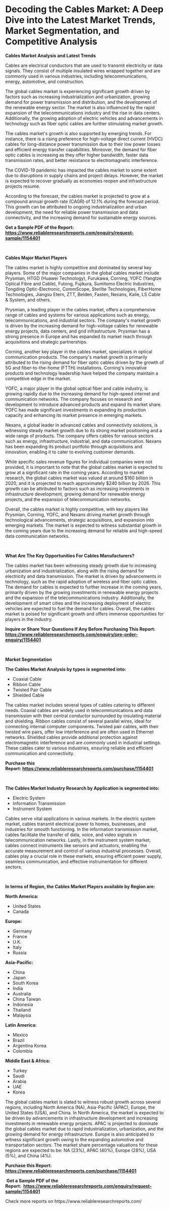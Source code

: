 <p><h1>Decoding the Cables Market: A Deep Dive into the Latest Market Trends, Market Segmentation, and Competitive Analysis</h1></p><p><strong>Cables Market Analysis and Latest Trends</strong></p>
<p><p>Cables are electrical conductors that are used to transmit electricity or data signals. They consist of multiple insulated wires wrapped together and are commonly used in various industries, including telecommunications, energy, automotive, and construction.</p><p>The global cables market is experiencing significant growth driven by factors such as increasing industrialization and urbanization, growing demand for power transmission and distribution, and the development of the renewable energy sector. The market is also influenced by the rapid expansion of the telecommunications industry and the rise in data centers. Additionally, the growing adoption of electric vehicles and advancements in technology such as fiber optic cables are further stimulating market growth.</p><p>The cables market's growth is also supported by emerging trends. For instance, there is a rising preference for high-voltage direct current (HVDC) cables for long-distance power transmission due to their low power losses and efficient energy transfer capabilities. Moreover, the demand for fiber optic cables is increasing as they offer higher bandwidth, faster data transmission rates, and better resistance to electromagnetic interference.</p><p>The COVID-19 pandemic has impacted the cables market to some extent due to disruptions in supply chains and project delays. However, the market is expected to recover gradually as economies reopen and infrastructure projects resume.</p><p>According to the forecast, the cables market is projected to grow at a compound annual growth rate (CAGR) of 12.1% during the forecast period. This growth can be attributed to ongoing industrialization and urban development, the need for reliable power transmission and data connectivity, and the increasing demand for sustainable energy sources.</p></p>
<p><strong>Get a Sample PDF of the Report:&nbsp; <a href="https://www.reliableresearchreports.com/enquiry/request-sample/1154401">https://www.reliableresearchreports.com/enquiry/request-sample/1154401</a></strong></p>
<p>&nbsp;</p>
<p><strong>Cables Major Market Players</strong></p>
<p><p>The cables market is highly competitive and dominated by several key players. Some of the major companies in the global cables market include Prysmian, HTGD (Huawei Technology), Furukawa, Corning, YOFC (Yangtze Optical Fibre and Cable), Futong, Fujikura, Sumitomo Electric Industries, Tongding Optic-Electronic, CommScope, Sterlite Technologies, FiberHome Technologies, Jiangsu Etern, ZTT, Belden, Fasten, Nexans, Kaile, LS Cable & System, and others.</p><p>Prysmian, a leading player in the cables market, offers a comprehensive range of cables and systems for various applications such as energy, telecommunications, and industrial sectors. The company's market growth is driven by the increasing demand for high-voltage cables for renewable energy projects, data centers, and grid infrastructure. Prysmian has a strong presence in Europe and has expanded its market reach through acquisitions and strategic partnerships.</p><p>Corning, another key player in the cables market, specializes in optical communication products. The company's market growth is primarily attributed to the rising demand for fiber optic cables driven by the growth of 5G and fiber-to-the-home (FTTH) installations. Corning's innovative products and technology leadership have helped the company maintain a competitive edge in the market.</p><p>YOFC, a major player in the global optical fiber and cable industry, is growing rapidly due to the increasing demand for high-speed internet and communication networks. The company focuses on research and development to introduce advanced products and expand its market share. YOFC has made significant investments in expanding its production capacity and enhancing its market presence in emerging markets.</p><p>Nexans, a global leader in advanced cables and connectivity solutions, is witnessing steady market growth due to its strong market positioning and a wide range of products. The company offers cables for various sectors such as energy, infrastructure, industrial, and data communication. Nexans has been expanding its product portfolio through acquisitions and innovation, enabling it to cater to evolving customer demands.</p><p>While specific sales revenue figures for individual companies were not provided, it is important to note that the global cables market is expected to grow at a significant rate in the coming years. According to market research, the global cables market was valued at around $160 billion in 2020, and it is projected to reach approximately $240 billion by 2026. This growth can be attributed to factors such as increasing investments in infrastructure development, growing demand for renewable energy projects, and the expansion of telecommunication networks.</p><p>Overall, the cables market is highly competitive, with key players like Prysmian, Corning, YOFC, and Nexans driving market growth through technological advancements, strategic acquisitions, and expansion into emerging markets. The market is expected to witness substantial growth in the coming years due to the increasing demand for reliable and high-speed data communication networks.</p></p>
<p>&nbsp;</p>
<p><strong>What Are The Key Opportunities For Cables Manufacturers?</strong></p>
<p><p>The cables market has been witnessing steady growth due to increasing urbanization and industrialization, along with the rising demand for electricity and data transmission. The market is driven by advancements in technology, such as the rapid adoption of wireless and fiber optic cables. The demand for cables is expected to further increase in the coming years, primarily driven by the growing investments in renewable energy projects and the expansion of the telecommunications industry. Additionally, the development of smart cities and the increasing deployment of electric vehicles are expected to fuel the demand for cables. Overall, the cables market is poised for significant growth and offers immense opportunities for players in the industry.</p></p>
<p><strong>Inquire or Share Your Questions If Any Before Purchasing This Report: <a href="https://www.reliableresearchreports.com/enquiry/pre-order-enquiry/1154401">https://www.reliableresearchreports.com/enquiry/pre-order-enquiry/1154401</a></strong></p>
<p>&nbsp;</p>
<p><strong>Market Segmentation</strong></p>
<p><strong>The Cables Market Analysis by types is segmented into:</strong></p>
<p><ul><li>Coaxial Cable</li><li>Ribbon Cable</li><li>Twisted Pair Cable</li><li>Shielded Cable</li></ul></p>
<p><p>The cables market includes several types of cables catering to different needs. Coaxial cables are widely used in telecommunications and data transmission with their central conductor surrounded by insulating material and shielding. Ribbon cables consist of several parallel wires, ideal for connecting internal computer components. Twisted pair cables, with their twisted wire pairs, offer low interference and are often used in Ethernet networks. Shielded cables provide additional protection against electromagnetic interference and are commonly used in industrial settings. These cables cater to various industries, ensuring reliable and efficient communication and connectivity.</p></p>
<p><strong>Purchase this Report:&nbsp;<a href="https://www.reliableresearchreports.com/purchase/1154401">https://www.reliableresearchreports.com/purchase/1154401</a></strong></p>
<p>&nbsp;</p>
<p><strong>The Cables Market Industry Research by Application is segmented into:</strong></p>
<p><ul><li>Electric System</li><li>Information Transmission</li><li>Instrument System</li></ul></p>
<p><p>Cables serve vital applications in various markets. In the electric system market, cables transmit electrical power to homes, businesses, and industries for smooth functioning. In the information transmission market, cables facilitate the transfer of data, voice, and video signals in telecommunication networks. Lastly, in the instrument system market, cables connect instruments like sensors and actuators, enabling the accurate measurement and control of various industrial processes. Overall, cables play a crucial role in these markets, ensuring efficient power supply, seamless communication, and effective instrumentation for different sectors.</p></p>
<p>&nbsp;</p>
<p><strong>In terms of Region, the Cables Market Players available by Region are:</strong></p>
<p>
    <p> <strong> North America: </strong>
        <ul>
            <li>United States</li>
            <li>Canada</li>
        </ul>
        </p> 
    <p> <strong> Europe: </strong>
        <ul>
            <li>Germany</li>
            <li>France</li>
            <li>U.K.</li>
            <li>Italy</li>
            <li>Russia</li>
        </ul>
        </p> 
    <p> <strong> Asia-Pacific: </strong>
        <ul>
            <li>China</li>
            <li>Japan</li>
            <li>South Korea</li>
            <li>India</li>
            <li>Australia</li>
            <li>China Taiwan</li>
            <li>Indonesia</li>
            <li>Thailand</li>
            <li>Malaysia</li>
        </ul>
        </p> 
    <p> <strong> Latin America: </strong>
        <ul>
            <li>Mexico</li>
            <li>Brazil</li>
            <li>Argentina Korea</li>
            <li>Colombia</li>
        </ul>
        </p> 
    <p> <strong> Middle East & Africa: </strong>
        <ul>
            <li>Turkey</li>
            <li>Saudi</li>
            <li>Arabia</li>
            <li>UAE</li>
            <li>Korea</li>
        </ul>
    </p>
    </p>
<p><p>The global cables market is slated to witness robust growth across several regions, including North America (NA), Asia-Pacific (APAC), Europe, the United States (USA), and China. In North America, the market is expected to be driven by advancements in infrastructure development and increasing investments in renewable energy projects. APAC is projected to dominate the global cables market due to rapid industrialization, urbanization, and the growing demand for energy infrastructure. Europe is also anticipated to witness significant growth owing to the expanding automotive and transportation sectors. The market share percentage valuations for these regions are expected to be: NA (23%), APAC (40%), Europe (28%), USA (5%), and China (4%).</p></p>
<p><strong>Purchase this Report: <a href="https://www.reliableresearchreports.com/purchase/1154401">https://www.reliableresearchreports.com/purchase/1154401</a></strong></p>
<p>&nbsp;<strong>Get a Sample PDF of the Report:&nbsp;&nbsp;<a href="https://www.reliableresearchreports.com/enquiry/request-sample/1154401">https://www.reliableresearchreports.com/enquiry/request-sample/1154401</a></strong></p>
<p><strong></strong></p>
<p>Check more reports on https://www.reliableresearchreports.com/</p>